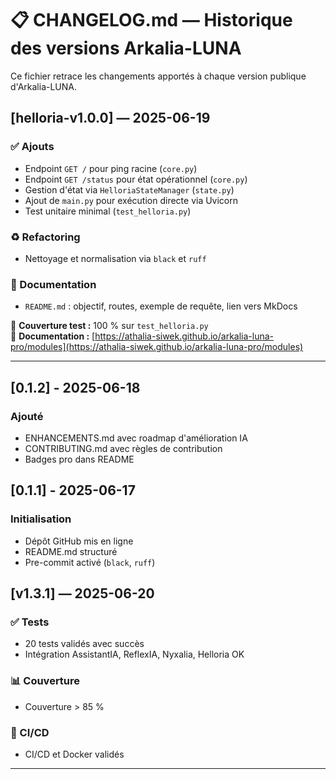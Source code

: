 # 📋 CHANGELOG.md — Historique des versions Arkalia-LUNA

Ce fichier retrace les changements apportés à chaque version publique d'Arkalia-LUNA.

## [helloria-v1.0.0] — 2025-06-19

### ✅ Ajouts
- Endpoint `GET /` pour ping racine (`core.py`)
- Endpoint `GET /status` pour état opérationnel (`core.py`)
- Gestion d'état via `HelloriaStateManager` (`state.py`)
- Ajout de `main.py` pour exécution directe via Uvicorn
- Test unitaire minimal (`test_helloria.py`)

### ♻️ Refactoring
- Nettoyage et normalisation via `black` et `ruff`

### 📄 Documentation
- `README.md` : objectif, routes, exemple de requête, lien vers MkDocs

🔁 **Couverture test :** 100 % sur `test_helloria.py`  
🔗 **Documentation :** [https://athalia-siwek.github.io/arkalia-luna-pro/modules](https://athalia-siwek.github.io/arkalia-luna-pro/modules)

---

## [0.1.2] - 2025-06-18
### Ajouté
- ENHANCEMENTS.md avec roadmap d'amélioration IA
- CONTRIBUTING.md avec règles de contribution
- Badges pro dans README

## [0.1.1] - 2025-06-17
### Initialisation
- Dépôt GitHub mis en ligne
- README.md structuré
- Pre-commit activé (`black`, `ruff`)

## [v1.3.1] — 2025-06-20

### ✅ Tests
- 20 tests validés avec succès
- Intégration AssistantIA, ReflexIA, Nyxalia, Helloria OK

### 📊 Couverture
- Couverture > 85 %

### 🚀 CI/CD
- CI/CD et Docker validés

---
